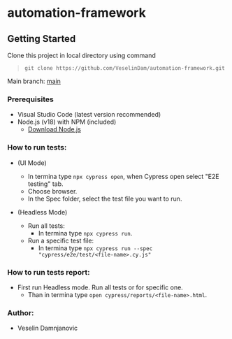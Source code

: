 # automation-framework

## Getting Started

Clone this project in local directory using command

> `git clone https://github.com/VeselinDam/automation-framework.git`

Main branch: [main](https://github.com/VeselinDam/automation-framework)

### Prerequisites

- Visual Studio Code (latest version recommended)
- Node.js (v18) with NPM (included)
  - [Download Node.js](https://nodejs.org)

### How to run tests:

- (UI Mode)
  * In termina type `npx cypress open`, when Cypress open select "E2E testing" tab.
  * Choose browser.
  * In the Spec folder, select the test file you want to run.

- (Headless Mode)
  - Run all tests:
    * In termina type `npx cypress run`.
  - Run a specific test file:
    * In termina type `npx cypress run --spec "cypress/e2e/test/<file-name>.cy.js"`

### How to run tests report:

- First run Headless mode. Run all tests or for specific one.
   * Than in termina type `open cypress/reports/<file-name>.html`.

### Author:

- Veselin Damnjanovic


